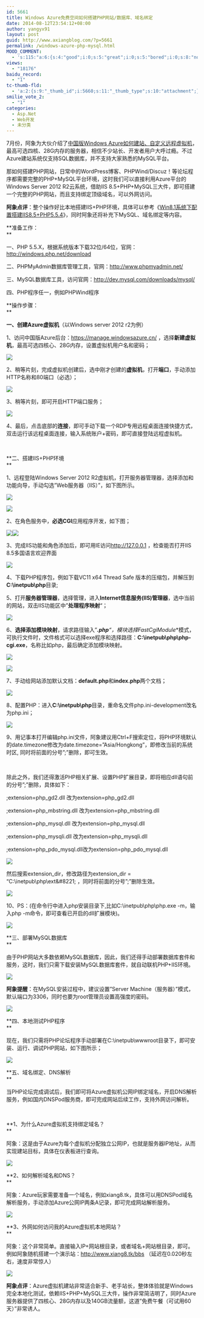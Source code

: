 ```yaml
---
id: 5661
title: Windows Azure免费空间如何搭建PHP网站/数据库、域名绑定
date: 2014-08-12T23:54:12+08:00
author: yangyx91
layout: post
guid: http://www.axiangblog.com/?p=5661
permalink: /windows-azure-php-mysql.html
MOOD_COMMENT:
  - 's:115:"a:6:{s:4:"good";i:0;s:5:"great";i:0;s:5:"bored";i:0;s:8:"nonsense";i:0;s:13:"notunderstand";i:0;s:7:"passing";i:0;}";'
views:
  - "18176"
baidu_record:
  - "1"
tc-thumb-fld:
  - 'a:2:{s:9:"_thumb_id";i:5660;s:11:"_thumb_type";s:10:"attachment";}'
smilie_vote_2:
  - "1"
categories:
  - Asp.Net
  - Web开发
  - 未分类
---
```

7月份，阿象为大伙介绍了<a href="http://www.axiangblog.com/windows-azure-website-virtual-machine.html" target="_blank"  rel="nofollow" >中国版Windows Azure如何建站、自定义远程虚拟机</a>，最高可选四核、28G内存的服务器，相信不少站长、开发者用户大呼过瘾。不过Azure建站系统仅支持SQL数据库，并不支持大家熟悉的MySQL平台。

那如何搭建PHP网站，日常中的WordPress博客、PHPWind/Discuz！等论坛程序都需要完整的PHP+MySQL平台环境，这时我们可以直接利用Azure平台的Windows Server 2012 R2云系统，借助IIS 8.5+PHP+MySQL三大件，即可搭建一个完整的PHP网站，而且支持绑定顶级域名，可以外网访问。

**阿象点评**：整个操作好比本地搭建IIS+PHP环境，具体可以参考《<a href="http://www.axiangblog.com/win8-1-iis8-5php5-5-4.html" target="_blank"  rel="nofollow" >Win8.1系统下配置搭建IIS8.5+PHP5.5.4</a>》，同时阿象还将补充下MySQL、域名绑定等内容。

**准备工作：  
** 

一、PHP 5.5.X，根据系统版本下载32位/64位，官网：<a href="http://windows.php.net/download" target="_blank"  rel="nofollow" >http://windows.php.net/download</a>

二、PHPMyAdmin数据库管理工具，官网：<a href="http://www.phpmyadmin.net/" target="_blank"  rel="nofollow" >http://www.phpmyadmin.net/</a>

三、MySQL数据库工具，访问官网：<a href="http://dev.mysql.com/downloads/mysql/" target="_blank"  rel="nofollow" >http://dev.mysql.com/downloads/mysql/</a>

四、PHP程序任一，例如PHPWind程序

**操作步骤：  
** 

**一、创建Azure虚拟机**（以Windows server 2012 r2为例）

1、访问中国版Azure后台：<a href="https://manage.windowsazure.cn/" target="_blank"  rel="nofollow" >https://manage.windowsazure.cn/</a> ，选择**新建虚拟机**，最高可选四核心、28G内存，设置虚拟机用户名和密码；

![](http://www.axiangblog.com/wp-content/uploads/2014/08/081214_1554_WindowsAzur1.jpg) 

2、稍等片刻，完成虚拟机创建后，选中刚才创建的**虚拟机**，打开**端口**，手动添加HTTP名称和80端口（必选）；

![](http://www.axiangblog.com/wp-content/uploads/2014/08/081214_1554_WindowsAzur2.jpg) 

3、稍等片刻，即可开启HTTP端口服务；

![](http://www.axiangblog.com/wp-content/uploads/2014/08/081214_1554_WindowsAzur3.jpg) 

4、最后，点击底部的**连接**，即可手动下载一个RDP专用远程桌面连接快捷方式，双击运行该远程桌面连接，输入系统账户+密码，即可直接登陆远程虚拟机。

&nbsp;

**二、搭建IIS+PHP环境  
** 

1、远程登陆Windows Server 2012 R2虚拟机，打开服务器管理器，选择添加和功能向导，手动勾选&#8221;Web服务器（IIS）&#8221;，如下图所示。

![](http://www.axiangblog.com/wp-content/uploads/2014/08/081214_1554_WindowsAzur4.jpg) 

![](http://www.axiangblog.com/wp-content/uploads/2014/08/081214_1554_WindowsAzur5.jpg) 

2、在角色服务中，**必选CGI**应用程序开发，如下图；

![](http://www.axiangblog.com/wp-content/uploads/2014/08/081214_1554_WindowsAzur6.jpg)![](http://www.axiangblog.com/wp-content/uploads/2014/08/081214_1554_WindowsAzur7.jpg) 

3、完成IIS功能和角色添加后，即可用IE访问<a href="http://127.0.0.1" target="_blank"  rel="nofollow" >http://127.0.0.1</a> ，检查能否打开IIS 8.5多国语言欢迎界面

![](http://www.axiangblog.com/wp-content/uploads/2014/08/081214_1554_WindowsAzur8.jpg) 

4、下载PHP程序包，例如下载VC11 x64 Thread Safe 版本的压缩包，并解压到**C:\inetpub\php**目录;

5、打开**服务器管理器**，选择管理，进入**Internet信息服务(IIS)管理器**，选中当前的网站，双击IIS功能区中&#8221;**处理程序映射**&#8220;；

![](http://www.axiangblog.com/wp-content/uploads/2014/08/081214_1554_WindowsAzur9.jpg) 

6、**选择添加模块映射**，请求路径输入&#8221;***.php**&#8220;，模块选择**FastCgiModule**模式，可执行文件时，文件格式可以选择exe程序和选择路径：**C:\inetpub\php\php-cgi.exe**，名称比如php，最后确定添加模块映射。

![](http://www.axiangblog.com/wp-content/uploads/2014/08/081214_1554_WindowsAzur10.jpg) 

![](http://www.axiangblog.com/wp-content/uploads/2014/08/081214_1554_WindowsAzur11.jpg) 

7、手动给网站添加默认文档：**default.php**和**index.php**两个文档；

![](http://www.axiangblog.com/wp-content/uploads/2014/08/081214_1554_WindowsAzur12.jpg) 

8、配置PHP：进入**C:\inetpub\php**目录，重命名文件php.ini-development改名为php.ini；

![](http://www.axiangblog.com/wp-content/uploads/2014/08/081214_1554_WindowsAzur13.jpg) 

9、用记事本打开编辑php.ini文件，阿象建议用Ctrl+F搜索定位，将PHP环境默认的date.timezone修改为date.timezone=&#8221;Asia/Hongkong&#8221;，即修改当前的系统时区, 同时将前面的分号&#8221;;&#8221;删除，即可生效。

&nbsp;

除此之外，我们还得激活PHP相关扩展、设置PHP扩展目录，即将相应dll语句前的分号&#8221;;&#8221;删除，具体如下：

;extension=php\_gd2.dll 改为extension=php\_gd2.dll

;extension=php\_mbstring.dll 改为extension=php\_mbstring.dll

;extension=php\_mysql.dll 改为extension=php\_mysql.dll

;extension=php\_mysqli.dll 改为extension=php\_mysqli.dll

;extension=php\_pdo\_mysql.dll改为extension=php\_pdo\_mysql.dll

![](http://www.axiangblog.com/wp-content/uploads/2014/08/081214_1554_WindowsAzur14.jpg) 

然后搜索extension\_dir，修改路径为extension\_dir = &#8220;C:\inetpub\php\ext\&#8221; ，同时将前面的分号&#8221;;&#8221;删除生效。

![](http://www.axiangblog.com/wp-content/uploads/2014/08/081214_1554_WindowsAzur15.jpg) 

10、PS：(在命令行中进入php安装目录下,比如C:\inetpub\php\php.exe -m，输入php -m命令，即可查看已开启的dll扩展模块)。

![](http://www.axiangblog.com/wp-content/uploads/2014/08/081214_1554_WindowsAzur16.jpg) 

**三、部署MySQL数据库  
** 

由于PHP网站大多数依赖MySQL数据库，因此，我们还得手动部署数据库套件和服务，这时，我们只需下载安装MySQL数据库套件，就自动联机PHP+IIS环境。

![](http://www.axiangblog.com/wp-content/uploads/2014/08/081214_1554_WindowsAzur17.jpg) 

**阿象提醒**：在MySQL安装过程中，建议设置&#8221;Server Machine（服务器）&#8221;模式，默认端口为3306，同时也要为root管理员设置高强度的密码。

![](http://www.axiangblog.com/wp-content/uploads/2014/08/081214_1554_WindowsAzur18.jpg) 

**四、本地测试PHP程序  
** 

现在，我们只需将PHP论坛程序手动部署在C:\inetpub\wwwroot目录下，即可安装、运行、调试PHP网站，如下图所示；

![](http://www.axiangblog.com/wp-content/uploads/2014/08/081214_1554_WindowsAzur19.jpg) 

**五、域名绑定、DNS解析  
** 

当PHP论坛完成调试后，我们即可将Azure虚拟机公网IP绑定域名，开启DNS解析服务，例如国内DNSPod服务商，即可完成网站后续工作，支持外网访问解析。

&nbsp;

**1、为什么Azure虚拟机支持绑定域名？  
** 

阿象：这是由于Azure为每个虚拟机分配独立公网IP，也就是服务器IP地址，从而实现建站目标，具体在仪表板进行查询。

![](http://www.axiangblog.com/wp-content/uploads/2014/08/081214_1554_WindowsAzur20.jpg) 

**2、如何解析域名和DNS？  
** 

阿象：Azure玩家需要准备一个域名，例如xiang8.tk，具体可以用DNSPod域名解析服务，手动添加Azure公网IP两条A记录，即可完成网站解析服务。

![](http://www.axiangblog.com/wp-content/uploads/2014/08/081214_1554_WindowsAzur21.jpg) 

**3、外网如何访问我的Azure虚拟机本地网站？  
** 

阿象：这个非常简单。直接输入IP+网站根目录，或者域名+网站根目录，即可。例如阿象随机搭建一个演示站：<a href="http://www.xiang8.tk/bbs" target="_blank"  rel="nofollow" >http://www.xiang8.tk/bbs</a> （延迟在0.020秒左右，速度非常惊人）

![](http://www.axiangblog.com/wp-content/uploads/2014/08/081214_1554_WindowsAzur22.jpg) 

**阿象点评**：Azure虚拟机建站非常适合新手、老手站长，整体体验就是Windows完全本地化测试，依赖IIS+PHP+MySQL三大件，操作非常简洁明了，同时Azure服务器提供了四核心、28G内存以及140GB流量额，这道&#8221;免费午餐（可试用60天）&#8221;非常诱人。